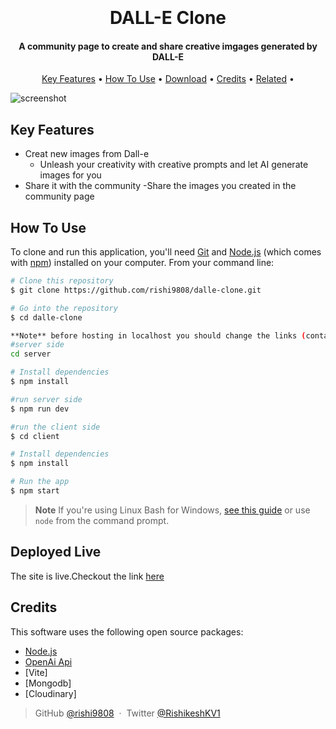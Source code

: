 
<h1 align="center">
  <br>
  <a href="https://www.google.com/url?sa=i&url=https%3A%2F%2Fopenai.com%2Fblog%2Fdall-e%2F&psig=AOvVaw0BwoNCGV2btwEaXkIDAIGg&ust=1675682365563000&source=images&cd=vfe&ved=0CBAQjRxqFwoTCPCO17Oh_vwCFQAAAAAdAAAAABAE" alt="OPEN-AI logo" width="200"></a>
  <br>
  DALL-E Clone
  <br>
</h1>

<h4 align="center">A community page to create and share creative imgages generated by DALL-E</h4>



<p align="center">
  <a href="#key-features">Key Features</a> •
  <a href="#how-to-use">How To Use</a> •
  <a href="#download">Download</a> •
  <a href="#credits">Credits</a> •
  <a href="#related">Related</a> •

</p>

![screenshot](https://raw.githubusercontent.com)

## Key Features

* Creat new images from Dall-e 
  - Unleash your creativity with creative prompts and let AI generate images for you
 * Share it with the community
  -Share the images you created in the community page


## How To Use

To clone and run this application, you'll need [Git](https://git-scm.com) and [Node.js](https://nodejs.org/en/download/) (which comes with [npm](http://npmjs.com)) installed on your computer. From your command line:

```bash
# Clone this repository
$ git clone https://github.com/rishi9808/dalle-clone.git

# Go into the repository
$ cd dalle-clone

**Note** before hosting in localhost you should change the links (containing render.com to localhost) and set the localhost port in the code
#server side
cd server

# Install dependencies
$ npm install

#run server side 
$ npm run dev

#run the client side 
$ cd client

# Install dependencies
$ npm install

# Run the app
$ npm start
```

> **Note**
> If you're using Linux Bash for Windows, [see this guide](https://www.howtogeek.com/261575/how-to-run-graphical-linux-desktop-applications-from-windows-10s-bash-shell/) or use `node` from the command prompt.


## Deployed Live 

The site is live.Checkout the link [here](https://63df8eee74a6a65a94cf07f9--dashing-dodol-5dead0.netlify.app/)

## Credits

This software uses the following open source packages:


- [Node.js](https://nodejs.org/)
- [OpenAi Api]()
- [Vite]
- [Mongodb]
- [Cloudinary]










> GitHub [@rishi9808](https://github.com/rishi9808) &nbsp;&middot;&nbsp;
> Twitter [@RishikeshKV1](https://twitter.com/RishikeshKV1)

